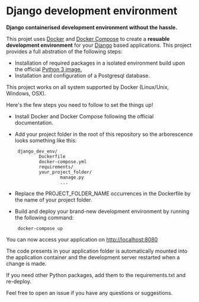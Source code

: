 # Django development environment
**Django containerised development environment without the hassle.**

This projet uses [Docker](https://www.docker.com) and [Docker Compose](https://docs.docker.com/compose/) to create a **resuable development environment** for your [Django](https://www.djangoproject.com) based applications. This project provides a full abstration of the following steps:

*  Installation of required packages in a isolated environment build upon the official [Python 3 image.](https://hub.docker.com/_/python/)
*  Installation and configuration of a Postgresql database.

This project works on all system supported by Docker (Linux/Unix, Windows, OSX).


Here's the few steps you need to follow to set the things up!

*  Install  Docker and Docker Compose following the official documentation.

*  Add your project folder in the root of this repository so the arborescence looks something like this:

        django_dev_env/
                Dockerfile
                docker-compose.yml
                requirements/
                your_project_folder/
                        manage.py
                        ...


*  Replace the PROJECT_FOLDER_NAME occurrences in the Dockerfile by the name of your project folder.

*  Build and deploy your brand-new development environment by running the following command:

        docker-compose up

You can now access your application on [http://localhost:8080](http://localhost:8080)

The code  presents in your application folder is automatically mounted into the application container and the development server restarted when a change is made.

If you need other Python packages, add them to the requirements.txt and re-deploy.

Feel free to open an issue if you have any questions or suggestions.



